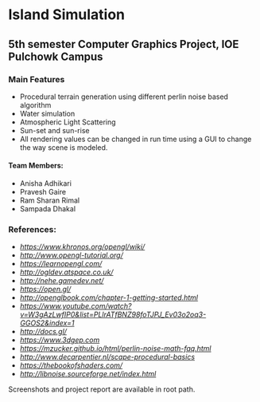 # Island Simulation
## 5th semester Computer Graphics Project, IOE Pulchowk Campus
### Main Features
- Procedural terrain generation using different perlin noise based algorithm
- Water simulation 
- Atmospheric Light Scattering 
- Sun-set and sun-rise
- All rendering values can be changed in run time using a GUI to change the way scene is modeled.
#### Team Members:
- Anisha Adhikari
- Pravesh Gaire
- Ram Sharan Rimal
- Sampada Dhakal
### References:
- *https://www.khronos.org/opengl/wiki/*
- *http://www.opengl-tutorial.org/*
- *https://learnopengl.com/*
- *http://ogldev.atspace.co.uk/*
- *http://nehe.gamedev.net/*
- *https://open.gl/*
- *http://openglbook.com/chapter-1-getting-started.html*
- *https://www.youtube.com/watch?v=W3gAzLwfIP0&list=PLlrATfBNZ98foTJPJ_Ev03o2oq3-GGOS2&index=1*
- *http://docs.gl/*
- *https://www.3dgep.com*
- *https://mzucker.github.io/html/perlin-noise-math-faq.html*
- *http://www.decarpentier.nl/scape-procedural-basics*
- *https://thebookofshaders.com/*
- *http://libnoise.sourceforge.net/index.html*

Screenshots and project report are available in root path.
